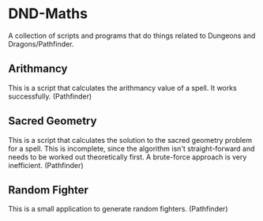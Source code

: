 # DND-Maths
A collection of scripts and programs that do things related to Dungeons and Dragons/Pathfinder.

## Arithmancy
This is a script that calculates the arithmancy value of a spell. It works successfully. (Pathfinder)

## Sacred Geometry
This is a script that calculates the solution to the sacred geometry problem for a spell. This is incomplete, since the algorithm isn't straight-forward and needs to be worked out theoretically first. A brute-force approach is very inefficient. (Pathfinder)

## Random Fighter
This is a small application to generate random fighters. (Pathfinder)